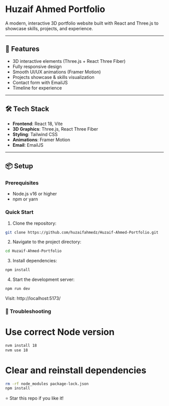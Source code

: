 # Huzaif Ahmed Portfolio

A modern, interactive 3D portfolio website built with React and Three.js to showcase skills, projects, and experience.

---

## 🚀 Features

- 3D interactive elements (Three.js + React Three Fiber)
- Fully responsive design
- Smooth UI/UX animations (Framer Motion)
- Projects showcase & skills visualization
- Contact form with EmailJS
- Timeline for experience

---

## 🛠️ Tech Stack

- **Frontend**: React 18, Vite
- **3D Graphics**: Three.js, React Three Fiber
- **Styling**: Tailwind CSS
- **Animations**: Framer Motion
- **Email**: EmailJS

---

## 📦 Setup

### Prerequisites

- Node.js v16 or higher
- npm or yarn

### Quick Start

1. Clone the repository:
```bash
git clone https://github.com/huzaifahmedz/Huzaif-Ahmed-Portfolio.git
```

2. Navigate to the project directory:
```bash
cd Huzaif-Ahmed-Portfolio
```

3. Install dependencies:
```bash
npm install
```

4. Start the development server:
```bash
npm run dev
```

Visit: http://localhost:5173/

### 🧩 Troubleshooting
# Use correct Node version
```bash
nvm install 18
nvm use 18
```

# Clear and reinstall dependencies
```bash
rm -rf node_modules package-lock.json
npm install
```

⭐ Star this repo if you like it!

